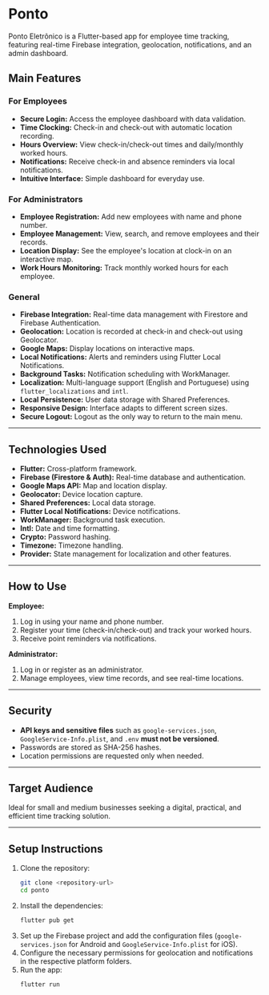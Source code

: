 # Ponto

Ponto Eletrônico is a Flutter-based app for employee time tracking, featuring real-time Firebase integration, geolocation, notifications, and an admin dashboard.

## Main Features

### For Employees

- **Secure Login:** Access the employee dashboard with data validation.
- **Time Clocking:** Check-in and check-out with automatic location recording.
- **Hours Overview:** View check-in/check-out times and daily/monthly worked hours.
- **Notifications:** Receive check-in and absence reminders via local notifications.
- **Intuitive Interface:** Simple dashboard for everyday use.

### For Administrators

- **Employee Registration:** Add new employees with name and phone number.
- **Employee Management:** View, search, and remove employees and their records.
- **Location Display:** See the employee's location at clock-in on an interactive map.
- **Work Hours Monitoring:** Track monthly worked hours for each employee.

### General

- **Firebase Integration:** Real-time data management with Firestore and Firebase Authentication.
- **Geolocation:** Location is recorded at check-in and check-out using Geolocator.
- **Google Maps:** Display locations on interactive maps.
- **Local Notifications:** Alerts and reminders using Flutter Local Notifications.
- **Background Tasks:** Notification scheduling with WorkManager.
- **Localization:** Multi-language support (English and Portuguese) using `flutter_localizations` and `intl`.
- **Local Persistence:** User data storage with Shared Preferences.
- **Responsive Design:** Interface adapts to different screen sizes.
- **Secure Logout:** Logout as the only way to return to the main menu.

---

## Technologies Used

- **Flutter:** Cross-platform framework.
- **Firebase (Firestore & Auth):** Real-time database and authentication.
- **Google Maps API:** Map and location display.
- **Geolocator:** Device location capture.
- **Shared Preferences:** Local data storage.
- **Flutter Local Notifications:** Device notifications.
- **WorkManager:** Background task execution.
- **Intl:** Date and time formatting.
- **Crypto:** Password hashing.
- **Timezone:** Timezone handling.
- **Provider:** State management for localization and other features.

---

## How to Use

**Employee:**

1. Log in using your name and phone number.
2. Register your time (check-in/check-out) and track your worked hours.
3. Receive point reminders via notifications.

**Administrator:**

1. Log in or register as an administrator.
2. Manage employees, view time records, and see real-time locations.

---

## Security

- **API keys and sensitive files** such as `google-services.json`, `GoogleService-Info.plist`, and `.env` **must not be versioned**.
- Passwords are stored as SHA-256 hashes.
- Location permissions are requested only when needed.

---

## Target Audience

Ideal for small and medium businesses seeking a digital, practical, and efficient time tracking solution.

---

## Setup Instructions

1. Clone the repository:
   ```bash
   git clone <repository-url>
   cd ponto
   ```
2. Install the dependencies:
   ```bash
   flutter pub get
   ```
3. Set up the Firebase project and add the configuration files (`google-services.json` for Android and `GoogleService-Info.plist` for iOS).
4. Configure the necessary permissions for geolocation and notifications in the respective platform folders.
5. Run the app:
   ```bash
   flutter run
   ```
